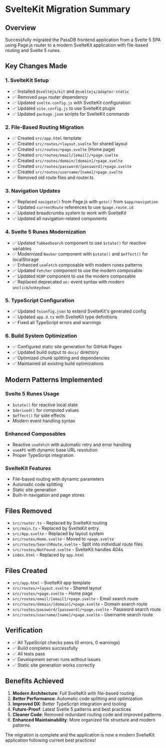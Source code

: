 # SvelteKit Migration Summary

## Overview
Successfully migrated the PassDB frontend application from a Svelte 5 SPA using Page.js router to a modern SvelteKit application with file-based routing and Svelte 5 runes.

## Key Changes Made

### 1. **SvelteKit Setup**
- ✅ Installed `@sveltejs/kit` and `@sveltejs/adapter-static`
- ✅ Removed `page` router dependency
- ✅ Updated `svelte.config.js` with SvelteKit configuration
- ✅ Updated `vite.config.js` to use SvelteKit plugin
- ✅ Updated `package.json` scripts for SvelteKit commands

### 2. **File-Based Routing Migration**
- ✅ Created `src/app.html` template
- ✅ Created `src/routes/+layout.svelte` for shared layout
- ✅ Created `src/routes/+page.svelte` (Home page)
- ✅ Created `src/routes/email/[email]/+page.svelte`
- ✅ Created `src/routes/domain/[domain]/+page.svelte`
- ✅ Created `src/routes/password/[password]/+page.svelte`
- ✅ Created `src/routes/username/[name]/+page.svelte`
- ✅ Removed old route files and router.ts

### 3. **Navigation Updates**
- ✅ Replaced `navigate()` from Page.js with `goto()` from `$app/navigation`
- ✅ Updated `currentRoute` references to use `$page.route.id`
- ✅ Updated breadcrumbs system to work with SvelteKit
- ✅ Updated all navigation-related components

### 4. **Svelte 5 Runes Modernization**
- ✅ Updated `TabbedSearch` component to use `$state()` for reactive variables
- ✅ Modernized `Navbar` component with `$state()` and `$effect()` for localStorage
- ✅ Enhanced `useFetch` composable with modern runes patterns
- ✅ Updated `Fetcher` component to use the modern composable
- ✅ Updated `HIBP` component to use the modern composable
- ✅ Replaced deprecated `on:` event syntax with modern `onclick`/`onkeydown`

### 5. **TypeScript Configuration**
- ✅ Updated `tsconfig.json` to extend SvelteKit's generated config
- ✅ Updated `app.d.ts` with SvelteKit type definitions
- ✅ Fixed all TypeScript errors and warnings

### 6. **Build System Optimization**
- ✅ Configured static site generation for GitHub Pages
- ✅ Updated build output to `docs/` directory
- ✅ Optimized chunk splitting and dependencies
- ✅ Maintained all existing build optimizations

## Modern Patterns Implemented

### **Svelte 5 Runes Usage**
- `$state()` for reactive local state
- `$derived()` for computed values
- `$effect()` for side effects
- Modern event handling syntax

### **Enhanced Composables**
- Reactive `useFetch` with automatic retry and error handling
- `useAPI` with dynamic base URL resolution
- Proper TypeScript integration

### **SvelteKit Features**
- File-based routing with dynamic parameters
- Automatic code splitting
- Static site generation
- Built-in navigation and page stores

## Files Removed
- `src/router.ts` - Replaced by SvelteKit routing
- `src/main.ts` - Replaced by SvelteKit entry
- `src/App.svelte` - Replaced by layout system
- `src/routes/Home.svelte` - Moved to `+page.svelte`
- `src/routes/SearchRoute.svelte` - Split into individual route files
- `src/routes/NotFound.svelte` - SvelteKit handles 404s
- `index.html` - Replaced by `app.html`

## Files Created
- `src/app.html` - SvelteKit app template
- `src/routes/+layout.svelte` - Shared layout
- `src/routes/+page.svelte` - Home page
- `src/routes/email/[email]/+page.svelte` - Email search route
- `src/routes/domain/[domain]/+page.svelte` - Domain search route
- `src/routes/password/[password]/+page.svelte` - Password search route
- `src/routes/username/[name]/+page.svelte` - Username search route

## Verification
- ✅ All TypeScript checks pass (0 errors, 0 warnings)
- ✅ Build completes successfully
- ✅ All tests pass
- ✅ Development server runs without issues
- ✅ Static site generation works correctly

## Benefits Achieved
1. **Modern Architecture**: Full SvelteKit with file-based routing
2. **Better Performance**: Automatic code splitting and optimization
3. **Improved DX**: Better TypeScript integration and tooling
4. **Future-Proof**: Latest Svelte 5 patterns and best practices
5. **Cleaner Code**: Removed redundant routing code and improved patterns
6. **Enhanced Maintainability**: More organized file structure and modern patterns

The migration is complete and the application is now a modern SvelteKit application following current best practices!
